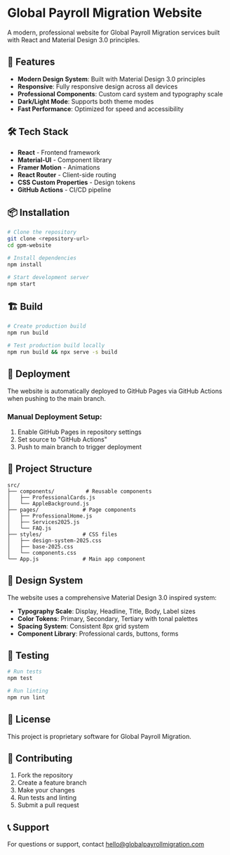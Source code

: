 # Global Payroll Migration Website

A modern, professional website for Global Payroll Migration services built with React and Material Design 3.0 principles.

## 🚀 Features

- **Modern Design System**: Built with Material Design 3.0 principles
- **Responsive**: Fully responsive design across all devices
- **Professional Components**: Custom card system and typography scale
- **Dark/Light Mode**: Supports both theme modes
- **Fast Performance**: Optimized for speed and accessibility

## 🛠️ Tech Stack

- **React** - Frontend framework
- **Material-UI** - Component library
- **Framer Motion** - Animations
- **React Router** - Client-side routing
- **CSS Custom Properties** - Design tokens
- **GitHub Actions** - CI/CD pipeline

## 📦 Installation

```bash
# Clone the repository
git clone <repository-url>
cd gpm-website

# Install dependencies
npm install

# Start development server
npm start
```

## 🏗️ Build

```bash
# Create production build
npm run build

# Test production build locally
npm run build && npx serve -s build
```

## 🚀 Deployment

The website is automatically deployed to GitHub Pages via GitHub Actions when pushing to the main branch.

### Manual Deployment Setup:

1. Enable GitHub Pages in repository settings
2. Set source to "GitHub Actions"
3. Push to main branch to trigger deployment

## 📁 Project Structure

```
src/
├── components/          # Reusable components
│   ├── ProfessionalCards.js
│   └── AppleBackground.js
├── pages/              # Page components
│   ├── ProfessionalHome.js
│   ├── Services2025.js
│   └── FAQ.js
├── styles/             # CSS files
│   ├── design-system-2025.css
│   ├── base-2025.css
│   └── components.css
└── App.js              # Main app component
```

## 🎨 Design System

The website uses a comprehensive Material Design 3.0 inspired system:

- **Typography Scale**: Display, Headline, Title, Body, Label sizes
- **Color Tokens**: Primary, Secondary, Tertiary with tonal palettes
- **Spacing System**: Consistent 8px grid system
- **Component Library**: Professional cards, buttons, forms

## 🧪 Testing

```bash
# Run tests
npm test

# Run linting
npm run lint
```

## 📄 License

This project is proprietary software for Global Payroll Migration.

## 👥 Contributing

1. Fork the repository
2. Create a feature branch
3. Make your changes
4. Run tests and linting
5. Submit a pull request

## 📞 Support

For questions or support, contact hello@globalpayrollmigration.com